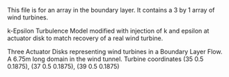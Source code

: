 This file is for an array in the boundary layer. It contains a 3 by 1 array of wind turbines.

k-Epsilon Turbulence Model modified with injection of k and epsilon at actuator disk to match recovery of a real wind turbine.

Three Actuator Disks representing wind turbines in a Boundary Layer Flow. A 6.75m long domain in the wind tunnel. Turbine coordinates (35 0.5 0.1875), (37 0.5 0.1875), (39 0.5 0.1875)





